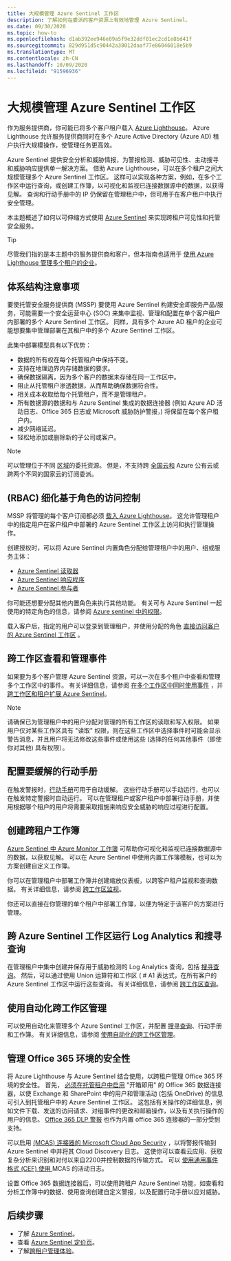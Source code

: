 ```yaml
---
title: 大规模管理 Azure Sentinel 工作区
description: 了解如何在委派的客户资源上有效地管理 Azure Sentinel。
ms.date: 09/30/2020
ms.topic: how-to
ms.openlocfilehash: d1ab392ee946e09a5f9e32ddf01ec2cd1e8bd41f
ms.sourcegitcommit: 829d951d5c90442a38012daaf77e86046018e5b9
ms.translationtype: MT
ms.contentlocale: zh-CN
ms.lasthandoff: 10/09/2020
ms.locfileid: "91596936"
---
```

# <a name="manage-azure-sentinel-workspaces-at-scale"></a>大规模管理 Azure Sentinel 工作区

作为服务提供商，你可能已将多个客户租户载入 [Azure Lighthouse](../overview.md)。 Azure Lighthouse 允许服务提供商同时在多个 Azure Active Directory (Azure AD) 租户执行大规模操作，使管理任务更高效。

Azure Sentinel 提供安全分析和威胁情报，为警报检测、威胁可见性、主动搜寻和威胁响应提供单一解决方案。 借助 Azure Lighthouse，可以在多个租户之间大规模管理多个 Azure Sentinel 工作区。 这样可以实现各种方案，例如，在多个工作区中运行查询，或创建工作簿，以可视化和监视已连接数据源中的数据，以获得见解。 查询和行动手册中的 IP 仍保留在管理租户中，但可用于在客户租户中执行安全管理。

本主题概述了如何以可伸缩方式使用 [Azure Sentinel](../../sentinel/overview.md) 来实现跨租户可见性和托管安全服务。

> [!TIP]
> 尽管我们指的是本主题中的服务提供商和客户，但本指南也适用于 [使用 Azure Lighthouse 管理多个租户的企业](../concepts/enterprise.md)。

## <a name="architectural-considerations"></a>体系结构注意事项

要使托管安全服务提供商 (MSSP) 要使用 Azure Sentinel 构建安全即服务产品/服务，可能需要一个安全运营中心 (SOC) 来集中监视、管理和配置在单个客户租户内部署的多个 Azure Sentinel 工作区。 同样，具有多个 Azure AD 租户的企业可能想要集中管理部署在其租户中的多个 Azure Sentinel 工作区。

此集中部署模型具有以下优势：

- 数据的所有权在每个托管租户中保持不变。
- 支持在地理边界内存储数据的要求。
- 确保数据隔离，因为多个客户的数据未存储在同一工作区中。
- 阻止从托管租户渗透数据，从而帮助确保数据符合性。
- 相关成本收取给每个托管租户，而不是管理租户。
- 所有数据源的数据和与 Azure Sentinel 集成的数据连接器 (例如 Azure AD 活动日志、Office 365 日志或 Microsoft 威胁防护警报，) 将保留在每个客户租户内。
- 减少网络延迟。
- 轻松地添加或删除新的子公司或客户。

> [!NOTE]
> 可以管理位于不同 [区域](../../availability-zones/az-overview.md#regions)的委托资源。 但是，不支持跨 [全国云和](../../active-directory/develop/authentication-national-cloud.md) Azure 公有云或跨两个不同的国家云的订阅委派。

## <a name="granular-role-based-access-control-rbac"></a> (RBAC) 细化基于角色的访问控制

MSSP 将管理的每个客户订阅都必须 [载入 Azure Lighthouse](onboard-customer.md)。 这允许管理租户中的指定用户在客户租户中部署的 Azure Sentinel 工作区上访问和执行管理操作。

创建授权时，可以将 Azure Sentinel 内置角色分配给管理租户中的用户、组或服务主体：

- [Azure Sentinel 读取器](../../role-based-access-control/built-in-roles.md#azure-sentinel-reader)
- [Azure Sentinel 响应程序](../../role-based-access-control/built-in-roles.md#azure-sentinel-responder)
- [Azure Sentinel 参与者](../../role-based-access-control/built-in-roles.md#azure-sentinel-contributor)

你可能还想要分配其他内置角色来执行其他功能。 有关可与 Azure Sentinel 一起使用的特定角色的信息，请参阅 [Azure sentinel 中的权限](../../sentinel/roles.md)。

载入客户后，指定的用户可以登录到管理租户，并使用分配的角色 [直接访问客户的 Azure Sentinel 工作区](../../sentinel/multiple-tenants-service-providers.md) 。

## <a name="view-and-manage-incidents-across-workspaces"></a>跨工作区查看和管理事件

如果要为多个客户管理 Azure Sentinel 资源，可以一次在多个租户中查看和管理多个工作区中的事件。 有关详细信息，请参阅 [在多个工作区中同时使用事件](../../sentinel/multiple-workspace-view.md) ，并 [跨工作区和租户扩展 Azure Sentinel](../../sentinel/extend-sentinel-across-workspaces-tenants.md)。

> [!NOTE]
> 请确保已为管理租户中的用户分配对管理的所有工作区的读取和写入权限。 如果用户仅对某些工作区具有 "读取" 权限，则在这些工作区中选择事件时可能会显示警告消息，并且用户将无法修改这些事件或使用这些 (选择的任何其他事件（即使你对其他) 具有权限）。

## <a name="configure-playbooks-for-mitigation"></a>配置要缓解的行动手册

在触发警报时，[行动手册](../../sentinel/tutorial-respond-threats-playbook.md)可用于自动缓解。 这些行动手册可以手动运行，也可以在触发特定警报时自动运行。 可以在管理租户或客户租户中部署行动手册，并使用根据哪个租户的用户将需要采取措施来响应安全威胁的响应过程进行配置。

## <a name="create-cross-tenant-workbooks"></a>创建跨租户工作簿

[Azure Sentinel 中 Azure Monitor 工作簿](../../sentinel/overview.md#workbooks) 可帮助你可视化和监视已连接数据源中的数据，以获取见解。 可以在 Azure Sentinel 中使用内置工作簿模板，也可以为方案创建自定义工作簿。

你可以在管理租户中部署工作簿并创建缩放仪表板，以跨客户租户监视和查询数据。 有关详细信息，请参阅 [跨工作区监视](../../sentinel/extend-sentinel-across-workspaces-tenants.md#using-cross-workspace-workbooks)。 

你还可以直接在你管理的单个租户中部署工作簿，以便为特定于该客户的方案进行管理。

## <a name="run-log-analytics-and-hunting-queries-across-azure-sentinel-workspaces"></a>跨 Azure Sentinel 工作区运行 Log Analytics 和搜寻查询

在管理租户中集中创建并保存用于威胁检测的 Log Analytics 查询，包括 [搜寻查询](../../sentinel/extend-sentinel-across-workspaces-tenants.md#cross-workspace-hunting)。 然后，可以通过使用 Union 运算符和工作区 ( # A1 表达式，在所有客户的 Azure Sentinel 工作区中运行这些查询。 有关详细信息，请参阅 [跨工作区查询](../../sentinel/extend-sentinel-across-workspaces-tenants.md#cross-workspace-querying)。

## <a name="use-automation-for-cross-workspace-management"></a>使用自动化跨工作区管理

可以使用自动化来管理多个 Azure Sentinel 工作区，并配置 [搜寻查询](../../sentinel/hunting.md)、行动手册和工作簿。 有关详细信息，请参阅 [使用自动化的跨工作区管理](../../sentinel/extend-sentinel-across-workspaces-tenants.md#cross-workspace-management-using-automation)。

## <a name="manage-security-of-office-365-environments"></a>管理 Office 365 环境的安全性

将 Azure Lighthouse 与 Azure Sentinel 结合使用，以跨租户管理 Office 365 环境的安全性。 首先， [必须在托管租户中启用](../../sentinel/connect-office-365.md) "开箱即用" 的 Office 365 数据连接器，以使 Exchange 和 SharePoint 中的用户和管理活动 (包括 OneDrive) 的信息可引入到托管租户中的 Azure Sentinel 工作区。 这包括有关操作的详细信息，例如文件下载、发送的访问请求、对组事件的更改和邮箱操作，以及有关执行操作的用户的信息。 [Office 365 DLP 警报](https://techcommunity.microsoft.com/t5/azure-sentinel/ingest-office-365-dlp-events-into-azure-sentinel/ba-p/1031820) 也作为内置 office 365 连接器的一部分受到支持。

可以启用 [ (MCAS) 连接器的 Microsoft Cloud App Security](../../sentinel/connect-cloud-app-security.md) ，以将警报传输到 Azure Sentinel 中并将其 Cloud Discovery 日志。 这使你可以查看云应用、获取复杂分析来识别和对付以来自2200并控制数据的传输方式。 可以 [使用通用事件格式 (CEF) 使用 ](https://techcommunity.microsoft.com/t5/azure-sentinel/ingest-box-com-activity-events-via-microsoft-cloud-app-security/ba-p/1072849)MCAS 的活动日志。

设置 Office 365 数据连接器后，可以使用跨租户 Azure Sentinel 功能，如查看和分析工作簿中的数据、使用查询创建自定义警报，以及配置行动手册以应对威胁。

## <a name="next-steps"></a>后续步骤

- 了解 [Azure Sentinel](../../sentinel/overview.md)。
- 查看 [Azure Sentinel 定价页](https://azure.microsoft.com/pricing/details/azure-sentinel/)。
- 了解[跨租户管理体验](../concepts/cross-tenant-management-experience.md)。

